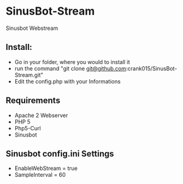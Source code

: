 # SinusBot-Stream
Sinusbot Webstream

## Install:
- Go in your folder, where you would to install it
- run the command "git clone git@github.com:crank015/SinusBot-Stream.git"
- Edit the config.php with your Informations

## Requirements

- Apache 2 Webserver
- PHP 5
- Php5-Curl
- Sinusbot

## Sinusbot config.ini Settings

- EnableWebStream = true
- SampleInterval = 60
